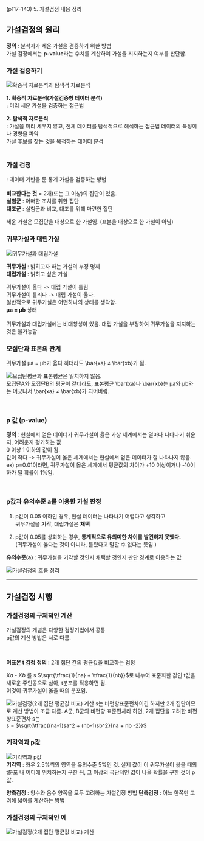 (p117-143) 5. 가설검정 내용 정리


## 가설검정의 원리
**정의** : 분석자가 세운 가설을 검증하기 위한 방법  
가설 검정에서는 **p-value**라는 수치를 계산하여 가설을 지지하는지 여부를 판단함.
<br>

### 가설 검증하기
![확증적 자료분석과 탐색적 자료분석](확증적자료분석과탐색적자료분석.jpg)
<br>

**1. 확증적 자료분석(가설검증형 데이터 분석)**  
   : 미리 세운 가설을 검증하는 접근법
<br>

**2. 탐색적 자료분석**  
   : 가설을 미리 세우지 않고, 전체 데이터를 탐색적으로 해석하는 접근법
   데이터의 특징이나 경향을 파악  
   가설 후보를 찾는 것을 목적하는 데이터 분석  
<br>

### 가설 검정
: 데이터 기반을 둔 통계 가설을 검증하는 방법  
<br>
**비교한다는 것** = 2개(또는 그 이상)의 집단이 있음.    
**실험군** : 어떠한 조치를 취한 집단  
**대조군** : 실험군과 비교, 대조를 위해 마련한 집단  
  
세운 가설은 모집단을 대상으로 한 가설임. (표본을 대상으로 한 가설이 아님)  


### 귀무가설과 대립가설
![귀무가설과 대립가설](귀무가설과대립가설.jpg)
<br>

**귀무가설** : 밝히고자 하는 가설의 부정 명제  
**대립가설** : 빍히고 싶은 가설
  
귀무가설이 옳다 -> 대립 가설이 틀림   
귀무가설이 틀리다 -> 대립 가설이 옳다.  
일반적으로 귀무가설은 어떤하나의 상태를 생각함.  
**μa = μb** 상태  
<br>
귀무가설과 대립가설에는 비대칭성이 있음.
대립 가설을 부정하여 귀무가설을 지지하는 것은 불가능함. 


### 모집단과 표본의 관계
귀무가설 μa = μb가 옳다 하더라도 \bar{xa} ≠ \bar{xb}가 됨.
  
![모집단평균과 표본평균은 일치하지 않음.](모집단평균.jpg)
<br>
모집단A와 모집단B의 평균이 같더라도, 표본평균 \bar{xa}나 \bar{xb}는 μa와 μb와는 어긋나서 \bar{xa} ≠ \bar{xb}가 되어버림.

<br>

### p 값 (p-value)
**정의** : 현실에서 얻은 데이터가 귀무가설이 옳은 가상 세계에서는 얼마나 나타나기 쉬운지, 어려운지 평가하는 값  
           0 이상 1 이하의 값이 됨.   
값이 작다 -> 귀무가설이 옳은 세계에서는 현실에서 얻은 데이터가 잘 나타나지 않음.  
ex) p=0.01이라면, 귀무가설이 옳은 세계에서 평균값의 차이가 +10 이상이거나 -10이하가 될 확률이 1%임.  

<br>

### p값과 유의수준 a를 이용한 가설 판정
1) p값이 0.05 이하인 경우, 현실 데이터는 나타나기 어렵다고 생각하고  
귀무가설을 **기각**, 대립가설은 **채택**

2) p값이 0.05를 상회하는 경우,
**통계적으로 유의미한 차이를 발견하지 못했다.**  
(귀무가설이 옳다는 것이 아니라, 틀렸다고 말할 수 없다는 뜻임.)  


**유의수준(a)** : 귀무가설을 기각할 것인지 채택할 것인지 판단 경계로 이용하는 값


![가설검정의 흐름 정리](가설검정흐름.jpg)


--- 

## 가설검정 시행

### 가설검정의 구체적인 계산  
가설검정의 개념은 다양한 검정기법에서 공통  
p값의 계산 방법은 서로 다름. 

<br>

**이표본 t 검정**
**정의** : 2개 집단 간의 평균값을 비교하는 검정


$\bar{X}a$ - $\bar{X}b$ 를 s $\sqrt{\tfrac{1}{na} + \tfrac{1}{nb}}$로 나누어 표준화한 값인 t값을 새로운 주인공으로 삼아, t분포를 적용하면 됨.  
이것이 귀무가설이 옳을 때의 분포임.  


![가설검정(2개 집단 평균값 비교) 계산](가설검정계산.jpg)
s는 비편향표준편차이긴 하지만 2개 집단이므로 계산 방법이 조금 다름. 
A군, B군의 비편향 표준편차라 하면, 2개 집단을 고려한 비편향표준편차 s는  
s = $\sqrt{\tfrac{(na-1)sa^2 + (nb-1)sb^2}{na + nb -2}}$


### 기각역과 p값
![기각역과 p값](기각역과p값.jpg)  
**기각역** : 좌우 2.5%씩의 영역을 유의수준 5%인 것.
실제 값이 이 귀무가설이 옳을 때의 t분포 내 어디에 위치하는지 구한 뒤, 그 이상의 극단적인 값이 나올 확률을 구한 것이 p값.  

**양측검정** : 양수와 음수 양쪽을 모두 고려하는 가설검정 방법
**단측검정** : 어느 한쪽만 고려해 넓이를 계산하는 방법  


### 가설검정의 구체적인 예
![가설검정(2개 집단 평균값 비교) 계산](가설검정계산.jpg)









